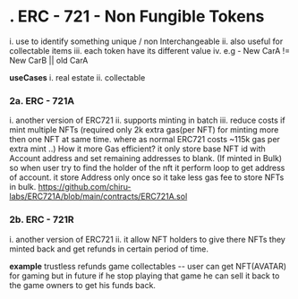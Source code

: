 # . ERC - 721 - Non Fungible Tokens
 
i.      use to identify something unique / non Interchangeable
ii.     also useful for collectable items
iii.    each token have its different value
iv.     e.g - New CarA != New CarB || old CarA

**useCases**
i.      real estate
ii.     collectable

### 2a. ERC - 721A
i.      another version of ERC721
ii.     supports minting in batch
iii.    reduce costs if mint multiple NFTs (required only 2k extra gas(per NFT)
for minting more then one NFT at same time. where as normal ERC721 costs ~115k gas per extra mint ..)
How it more Gas efficient?
it only store base NFT id with Account address and set remaining addresses to blank. (If minted in Bulk)
so when user try to find the holder of the nft it perform loop to get address of account.
it store Address only once so it take less gas fee to store NFTs in bulk.
https://github.com/chiru-labs/ERC721A/blob/main/contracts/ERC721A.sol

### 2b. ERC - 721R   
i.      another version of ERC721
ii.     it allow NFT holders to give there NFTs they minted back and get refunds in certain period of time.

**example**
trustless refunds
game collectables -- user can get NFT(AVATAR) for gaming but in future if he stop playing that game he can sell it back to the
game owners to get his funds back.